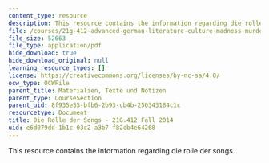 ```yaml
---
content_type: resource
description: This resource contains the information regarding die rolle der songs.
file: /courses/21g-412-advanced-german-literature-culture-madness-murder-mysteries-fall-2014/e6d079dd1b1c03c2a3b7f82cb4e64268_MIT21G_412F14_Wo7-9_3go.pdf
file_size: 52663
file_type: application/pdf
hide_download: true
hide_download_original: null
learning_resource_types: []
license: https://creativecommons.org/licenses/by-nc-sa/4.0/
ocw_type: OCWFile
parent_title: Materialien, Texte und Notizen
parent_type: CourseSection
parent_uid: 8f935e55-bfb6-2b93-cb4b-250343184c1c
resourcetype: Document
title: Die Rolle der Songs - 21G.412 Fall 2014
uid: e6d079dd-1b1c-03c2-a3b7-f82cb4e64268
---
```

This resource contains the information regarding die rolle der songs.